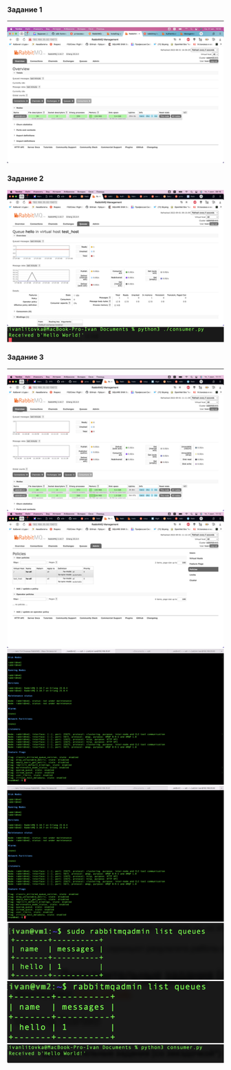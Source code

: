 ### Задание 1
---
![](./img/11.4.1.png)

### Задание 2
![](./img/11.4.2.png)
![](./img/11.4.3.png)

### Задание 3
---
![](./img/11.4.4.png)
![](./img/11.4.5.png)
![](./img/11.4.6.png)
![](./img/11.4.7.png)
![](./img/11.4.8.png)
![](./img/11.4.9.png)
![](./img/11.4.10.png)
